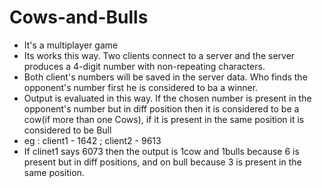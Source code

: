 # Cows-and-Bulls
- It's a multiplayer game
- Its works this way. Two clients connect to a server and the server produces a 4-digit number with non-repeating characters. 
- Both client's numbers will be saved in the server data. Who finds the opponent's number first he is considered to ba a winner.
- Output is evaluated in this way. If the chosen number is present in the opponent's number but in diff position then it is considered to be a cow(if more than one Cows), if it is present in the same position it is considered to be Bull
- eg : client1 - 1642 ; client2 - 9613
- If clinet1 says 6073 then the output is 1cow and 1bulls because 6 is present but in diff positions, and on bull because 3 is present in the same position.

